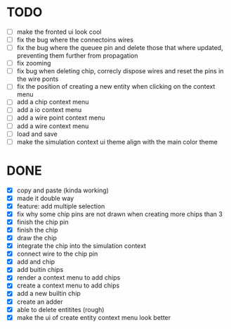 # TODO

- [ ] make the fronted ui look cool
- [ ] fix the bug where the connectoins wires
- [ ] fix the bug where the queuee pin and delete those that where updated, preventing them further from propagation
- [ ] fix zooming
- [ ] fix bug when deleting chip, correcly dispose wires and reset the pins in the wire ponts
- [ ] fix the position of creating a new entity when clicking on the context menu
- [ ] add a chip context menu
- [ ] add a io context menu
- [ ] add a wire point context menu
- [ ] add a wire context menu
- [ ] load and save
- [ ] make the simulation context ui theme align with the main color theme

# DONE

- [x] copy and paste (kinda working)
- [x] made it double way
- [x] feature: add multiple selection
- [x] fix why some chip pins are not drawn when creating more chips than 3
- [x] finish the chip pin
- [x] finish the chip
- [x] draw the chip
- [x] integrate the chip into the simulation context
- [x] connect wire to the chip pin
- [x] add and chip
- [x] add buitin chips
- [x] render a context menu to add chips
- [x] create a context menu to add chips
- [x] add a new builtin chip
- [x] create an adder
- [x] able to delete entitites (rough)
- [x] make the ui of create entity context menu look better
